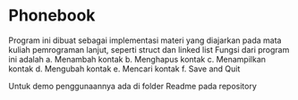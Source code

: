 # Phonebook
Program ini dibuat sebagai implementasi materi yang diajarkan pada mata kuliah pemrograman lanjut, seperti struct dan linked list
Fungsi dari program ini adalah
a. Menambah kontak
b. Menghapus kontak
c. Menampilkan kontak
d. Mengubah kontak
e. Mencari kontak
f. Save and Quit

Untuk demo penggunaannya ada di folder Readme pada repository

